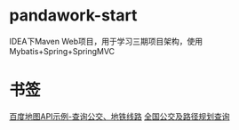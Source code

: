 # pandawork-start
IDEA下Maven Web项目，用于学习三期项目架构，使用Mybatis+Spring+SpringMVC

# 书签
[百度地图API示例-查询公交、地铁线路](http://lbsyun.baidu.com/jsdemo.htm#i4_4)
[全国公交及路径规划查询](https://www.juhe.cn/docs/api/id/135)